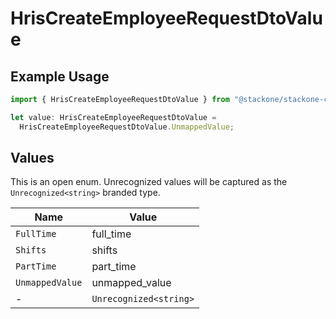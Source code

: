 # HrisCreateEmployeeRequestDtoValue

## Example Usage

```typescript
import { HrisCreateEmployeeRequestDtoValue } from "@stackone/stackone-client-ts/sdk/models/shared";

let value: HrisCreateEmployeeRequestDtoValue =
  HrisCreateEmployeeRequestDtoValue.UnmappedValue;
```

## Values

This is an open enum. Unrecognized values will be captured as the `Unrecognized<string>` branded type.

| Name                   | Value                  |
| ---------------------- | ---------------------- |
| `FullTime`             | full_time              |
| `Shifts`               | shifts                 |
| `PartTime`             | part_time              |
| `UnmappedValue`        | unmapped_value         |
| -                      | `Unrecognized<string>` |
